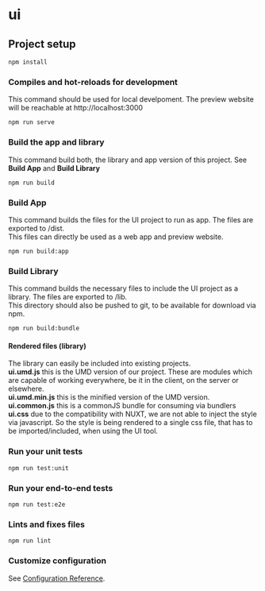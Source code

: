 # ui

## Project setup
```
npm install
```

### Compiles and hot-reloads for development
This command should be used for local develpoment. The preview website will be reachable at http://localhost:3000
```
npm run serve
```

### Build the app and library
This command build both, the library and app version of this project. See **Build App** and **Build Library**
```
npm run build
```

### Build App
This command builds the files for the UI project to run as app. The files are exported to /dist.  
This files can directly be used as a web app and preview website.
```
npm run build:app
```

### Build Library
This command builds the necessary files to include the UI project as a library. The files are exported to /lib.  
This directory should also be pushed to git, to be available for download via npm.
```
npm run build:bundle
```

#### Rendered files (library)
The library can easily be included into existing projects.  
**ui.umd.js** this is the UMD version of our project. These are modules which are capable of working everywhere, be it in the client, on the server or elsewhere.  
**ui.umd.min.js** this is the minified version of the UMD version.  
**ui.common.js** this is a commonJS bundle for consuming via bundlers  
**ui.css** due to the compatibility with NUXT, we are not able to inject the style via javascript. So the style is being rendered to a single css file, that has to be imported/included, when using the UI tool.

### Run your unit tests
```
npm run test:unit
```

### Run your end-to-end tests
```
npm run test:e2e
```

### Lints and fixes files
```
npm run lint
```

### Customize configuration
See [Configuration Reference](https://cli.vuejs.org/config/).
